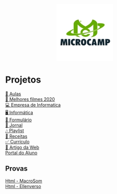 <p align="center">
  <img src="./mc.png">
</p>

<h1>Projetos</h1>

[📓 Aulas](https://github.com/Ellen172/MC-Aulas) <br/>
[🍿 Melhores filmes 2020](https://github.com/Ellen172/Melhores-filmes-2020) <br/>
[💻 Empresa de Informatica](https://github.com/Ellen172/MC-Empresa-Informatica) <br/>
[🖥️ Informática](https://github.com/Ellen172/MC-Informatica) <br/>
[📄 Formulário](https://github.com/Ellen172/MC-Formulario) <br/>
[📰 Jornal](https://github.com/Ellen172/MC-Jornal) <br/>
[🎶 Playlist](https://github.com/Ellen172/MC-Playlist) <br/>
[🥣 Receitas](https://github.com/Ellen172/MC-Receitas) <br/>
[✅ Currículo](https://github.com/Ellen172/MC-Curriculo) <br/>
[🎨 Artigo da Web](https://github.com/Ellen172/MC-ArtigoWeb)<br/>
[Portal do Aluno](https://github.com/Ellen172/MC-PortalDoAluno)

## Provas
[Html - MacroSom](https://github.com/Ellen172/MC-ProvaHtml-MacroSom) <br/>
[Html - Ellenverso](https://github.com/Ellen172/MC-ProvaHtml-Ellenverso) 

